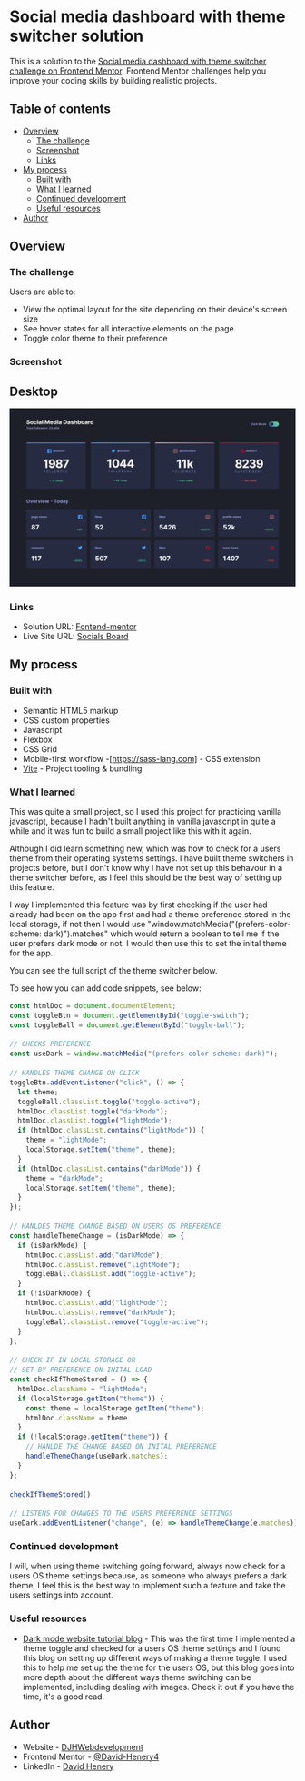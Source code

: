 # Social media dashboard with theme switcher solution

This is a solution to the [Social media dashboard with theme switcher challenge on Frontend Mentor](https://www.frontendmentor.io/challenges/social-media-dashboard-with-theme-switcher-6oY8ozp_H). Frontend Mentor challenges help you improve your coding skills by building realistic projects. 

## Table of contents

- [Overview](#overview)
  - [The challenge](#the-challenge)
  - [Screenshot](#screenshot)
  - [Links](#links)
- [My process](#my-process)
  - [Built with](#built-with)
  - [What I learned](#what-i-learned)
  - [Continued development](#continued-development)
  - [Useful resources](#useful-resources)
- [Author](#author)



## Overview

### The challenge

Users are able to:

- View the optimal layout for the site depending on their device's screen size
- See hover states for all interactive elements on the page
- Toggle color theme to their preference

### Screenshot

## Desktop
![Desktop-Screenshot](./public/screenshot-desktop.png)

### Links


- Solution URL: [Fontend-mentor](https://github.com/David-Henery4/Social-Media-Dashboard)
- Live Site URL: [Socials Board](https://socials-board.netlify.app)

## My process

### Built with

- Semantic HTML5 markup
- CSS custom properties
- Javascript
- Flexbox
- CSS Grid
- Mobile-first workflow
-[https://sass-lang.com] - CSS extension
- [Vite](https://v3.vitejs.dev) - Project tooling & bundling


### What I learned

This was quite a small project, so I used this project for practicing vanilla javascript, because I hadn't built anything in vanilla javascript in quite a while and it was fun to build a small project like this with it again.

Although I did learn something new, which was how to check for a users theme from their operating systems settings. I have built theme switchers in projects before, but I don't know why I have not set up this behavour in a theme switcher before, as I feel this should be the best way of setting up this feature.

I way I implemented this feature was by first checking if the user had already had been on the app first and had a theme preference stored in the local storage, if not then I would use "window.matchMedia("(prefers-color-scheme: dark)").matches" which would return a boolean to tell me if the user prefers dark mode or not. I would then use this to set the inital theme for the app.

You can see the full script of the theme switcher below.

To see how you can add code snippets, see below:

```js
const htmlDoc = document.documentElement;
const toggleBtn = document.getElementById("toggle-switch");
const toggleBall = document.getElementById("toggle-ball");

// CHECKS PREFERENCE
const useDark = window.matchMedia("(prefers-color-scheme: dark)");

// HANDLES THEME CHANGE ON CLICK
toggleBtn.addEventListener("click", () => {
  let theme;
  toggleBall.classList.toggle("toggle-active");
  htmlDoc.classList.toggle("darkMode");
  htmlDoc.classList.toggle("lightMode");
  if (htmlDoc.classList.contains("lightMode")) {
    theme = "lightMode";
    localStorage.setItem("theme", theme);
  }
  if (htmlDoc.classList.contains("darkMode")) {
    theme = "darkMode";
    localStorage.setItem("theme", theme);
  }
});

// HANLDES THEME CHANGE BASED ON USERS OS PREFERENCE
const handleThemeChange = (isDarkMode) => {
  if (isDarkMode) {
    htmlDoc.classList.add("darkMode");
    htmlDoc.classList.remove("lightMode");
    toggleBall.classList.add("toggle-active");
  }
  if (!isDarkMode) {
    htmlDoc.classList.add("lightMode");
    htmlDoc.classList.remove("darkMode");
    toggleBall.classList.remove("toggle-active");
  }
};

// CHECK IF IN LOCAL STORAGE OR
// SET BY PREFERENCE ON INITAL LOAD
const checkIfThemeStored = () => {
  htmlDoc.className = "lightMode";
  if (localStorage.getItem("theme")) {
    const theme = localStorage.getItem("theme");
    htmlDoc.className = theme
  }
  if (!localStorage.getItem("theme")) {
    // HANLDE THE CHANGE BASED ON INITAL PREFERENCE
    handleThemeChange(useDark.matches);
  }
};

checkIfThemeStored()

// LISTENS FOR CHANGES TO THE USERS PREFERENCE SETTINGS
useDark.addEventListener("change", (e) => handleThemeChange(e.matches));
```

### Continued development

I will, when using theme switching going forward, always now check for a users OS theme settings because, as someone who always prefers a dark theme, I feel this is the best way to implement such a feature and take the users settings into account.


### Useful resources

- [Dark mode website tutorial blog](https://www.ditdot.hr/en/dark-mode-website-tutorial) - This was the first time I implemented a theme toggle and checked for a users OS theme settings and I found this blog on setting up different ways of making a theme toggle. I used this to help me set up the theme for the users OS, but this blog goes into more depth about the different ways theme switching can be implemented, including dealing with images. Check it out if you have the time, it's a good read. 


## Author

- Website - [DJHWebdevelopment](https://www.djhwebdevelopment.com)
- Frontend Mentor - [@David-Henery4](https://www.frontendmentor.io/profile/David-Henery4)
- LinkedIn - [David Henery](https://www.twitter.com/yourusername)




